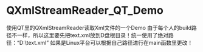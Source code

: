 QXmlStreamReader_QT_Demo
========================
使用QT里的QXmlStreamReader读取Xml文件的一个Demo
由于每个人的build路径不一样，所以这里要先把text.xml放到D盘根目录！统一使用了绝对路径：“D:\text.xml”
如果是Linux平台可以根据自己路径进行在main函数里更改！